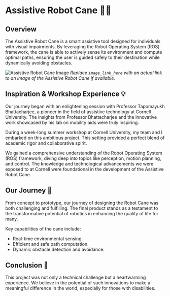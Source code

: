 # Assistive Robot Cane 🤖🦯

## Overview
The Assistive Robot Cane is a smart assistive tool designed for individuals with visual impairments. By leveraging the Robot Operating System (ROS) framework, the cane is able to actively sense its environment and compute optimal paths, ensuring the user is guided safely to their destination while dynamically avoiding obstacles.

![Assistive Robot Cane Image](image_link_here) 
*Replace `image_link_here` with an actual link to an image of the Assistive Robot Cane if available.*

## Inspiration & Workshop Experience 💡

Our journey began with an enlightening session with Professor Tapomayukh Bhattacharjee, a pioneer in the field of assistive technology at Cornell University. The insights from Professor Bhattacharjee and the innovative work showcased by his lab on mobility aids were truly inspiring. 

During a week-long summer workshop at Cornell University, my team and I embarked on this ambitious project. This setting provided a perfect blend of academic rigor and collaborative spirit.

We gained a comprehensive understanding of the Robot Operating System (ROS) framework, diving deep into topics like perception, motion planning, and control. The knowledge and technological advancements we were exposed to at Cornell were foundational in the development of the Assistive Robot Cane.

## Our Journey 🚀

From concept to prototype, our journey of designing the Robot Cane was both challenging and fulfilling. The final product stands as a testament to the transformative potential of robotics in enhancing the quality of life for many.

Key capabilities of the cane include:
- Real-time environmental sensing.
- Efficient and safe path computation.
- Dynamic obstacle detection and avoidance.

## Conclusion 🌟

This project was not only a technical challenge but a heartwarming experience. We believe in the potential of such innovations to make a meaningful difference in the world, especially for those with disabilities.

